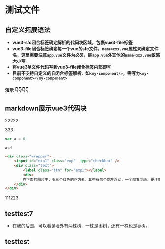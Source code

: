 # 测试文件

## 自定义拓展语法

* **vue3-sfc闭合标签确定解析的代码块区域，包裹vue3-file标签**
* **vue3-file闭合标签确定每一个vue的sfc文件，`name=xxx.vue`属性来确定文件名，这里需要注意`app.vue`文件为必须，除`app.vue`外其他的`name=xxx.vue`敏感大小写**
* **将vue3单文件代码写到vue3-file闭合标签内部即可**
* **目前不支持自定义的自闭合标签解析，如`<my-component/>`，需写为`<my-component></my-component>`**

#### 演示 👇👇👇👇

## markdown展示vue3代码块

22222
<vue3-sfc>
<vue3-file name="test.vue">
<template>
    <div @click="value = getValue()">click change me : {{ value }}</div>
</template>
<script setup>
import { ref } from 'vue'
const getValue = () => (new Date()).getTime()
const value = ref(getValue())
</script>
</vue3-file>

<vue3-file name="App.vue">
<template>
    <div class="block" @click="value++">click add me : {{ value }}</div>
    <test></test>
</template>
<script setup>
import { ref } from 'vue'
import test from './test.vue'
const value = ref(0)
</script>
<style scoped>
.block {
    color: red;
}
</style>
</vue3-file>

</vue3-sfc>333


```js 
var a = 6
```

`asd`

```html
<div class="wrapper">
    <input id="exp1" class="exp"  type="checkbox" />
    <div class="text">
        <label class="btn" for="exp1"></label>
        <div>
        在下面的图片中，有三个红色的正方形。其中有两个向左浮动，一个向右浮动。要注意到第二个向左浮动的正方形被放在第一个向左浮动的正方形的右边。如果还有更多的正方形这样浮动，它们会继续向右堆放，直到填满容器一整行，之后换行至下一行。</div>
    </div>
</div>
```



111223


<div></div>

## testtest7

* 在我的后园，可以看见墙外有两株树，一株是枣树，还有一株也是枣树。
## testtest

[img_0]: 123123
